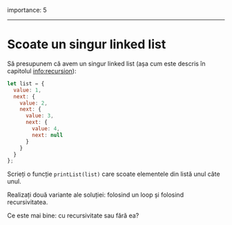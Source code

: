 importance: 5

---

# Scoate un singur linked list

Să presupunem că avem un singur linked list (așa cum este descris în capitolul <info:recursion>):

```js
let list = {
  value: 1,
  next: {
    value: 2,
    next: {
      value: 3,
      next: {
        value: 4,
        next: null
      }
    }
  }
};
```

Scrieți o funcție `printList(list)` care scoate elementele din listă unul câte unul.

Realizați două variante ale soluției: folosind un loop și folosind recursivitatea.

Ce este mai bine: cu recursivitate sau fără ea?
